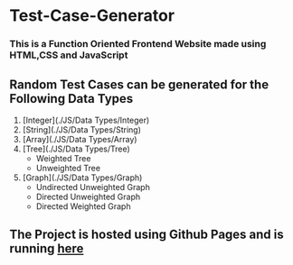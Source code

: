 # Test-Case-Generator
### This is a Function Oriented Frontend Website made using **HTML**,**CSS** and **JavaScript**

## Random Test Cases can be generated for the Following Data Types
  1. [Integer](./JS/Data Types/Integer)
  2. [String](./JS/Data Types/String)
  3. [Array](./JS/Data Types/Array)
  4. [Tree](./JS/Data Types/Tree)
      - Weighted Tree
      - Unweighted Tree
  5. [Graph](./JS/Data Types/Graph)
      - Undirected Unweighted Graph
      - Directed Unweighted Graph
      - Directed Weighted Graph


## The Project is hosted using Github Pages and is running [here](https://21shadow10.github.io/Test-Case-Generator/HTML/integer.html)
